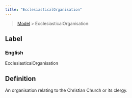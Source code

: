 ```yaml
---
title: "EcclesiasticalOrganisation"
---
```


> [Model](./../) > EcclesiasticalOrganisation

## Label

### English
EcclesiasticalOrganisation


## Definition
An organisation relating to the Christian Church or its clergy. 


    
